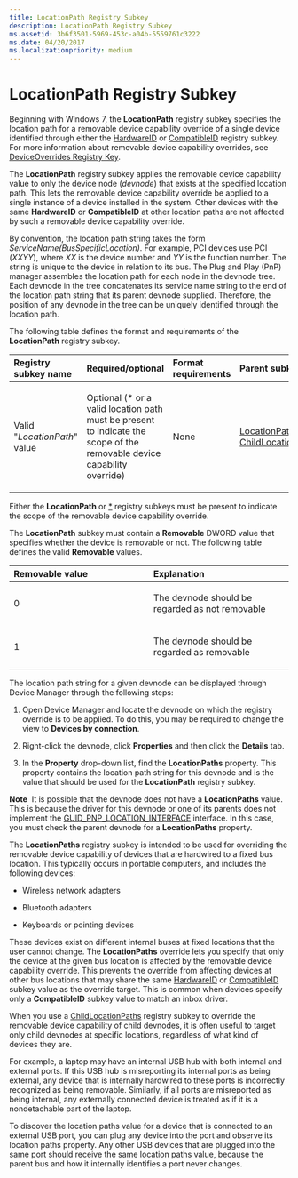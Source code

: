 ```yaml
---
title: LocationPath Registry Subkey
description: LocationPath Registry Subkey
ms.assetid: 3b6f3501-5969-453c-a04b-5559761c3222
ms.date: 04/20/2017
ms.localizationpriority: medium
---
```


# LocationPath Registry Subkey


Beginning with Windows 7, the **LocationPath** registry subkey specifies the location path for a removable device capability override of a single device identified through either the [HardwareID](hardwareid-registry-subkey.md) or [CompatibleID](compatibleid-registry-subkey.md) registry subkey. For more information about removable device capability overrides, see [DeviceOverrides Registry Key](deviceoverrides-registry-key.md).

The **LocationPath** registry subkey applies the removable device capability value to only the device node (*devnode*) that exists at the specified location path. This lets the removable device capability override be applied to a single instance of a device installed in the system. Other devices with the same **HardwareID** or **CompatibleID** at other location paths are not affected by such a removable device capability override.

By convention, the location path string takes the form *ServiceName(BusSpecificLocation)*. For example, PCI devices use PCI (*XXYY*), where *XX* is the device number and *YY* is the function number. The string is unique to the device in relation to its bus. The Plug and Play (PnP) manager assembles the location path for each node in the devnode tree. Each devnode in the tree concatenates its service name string to the end of the location path string that its parent devnode supplied. Therefore, the position of any devnode in the tree can be uniquely identified through the location path.

The following table defines the format and requirements of the **LocationPath** registry subkey.

<table>
<colgroup>
<col width="20%" />
<col width="20%" />
<col width="20%" />
<col width="20%" />
<col width="20%" />
</colgroup>
<thead>
<tr class="header">
<th align="left">Registry subkey name</th>
<th align="left">Required/optional</th>
<th align="left">Format requirements</th>
<th align="left">Parent subkey</th>
<th align="left">Child subkeys</th>
</tr>
</thead>
<tbody>
<tr class="odd">
<td align="left"><p>Valid "<em>LocationPath</em>" value</p></td>
<td align="left"><p>Optional (* or a valid location path must be present to indicate the scope of the removable device capability override)</p></td>
<td align="left"><p>None</p></td>
<td align="left"><p><a href="locationpaths-registry-subkey.md" data-raw-source="[LocationPaths](locationpaths-registry-subkey.md)">LocationPaths</a> or <a href="childlocationpaths-registry-subkey.md" data-raw-source="[ChildLocationPaths](childlocationpaths-registry-subkey.md)">ChildLocationPaths</a></p></td>
<td align="left"><p>None</p></td>
</tr>
</tbody>
</table>

 

Either the **LocationPath** or [\*](--registry-subkey.md) registry subkeys must be present to indicate the scope of the removable device capability override.

The **LocationPath** subkey must contain a **Removable** DWORD value that specifies whether the device is removable or not. The following table defines the valid **Removable** values.

<table>
<colgroup>
<col width="50%" />
<col width="50%" />
</colgroup>
<thead>
<tr class="header">
<th align="left">Removable value</th>
<th align="left">Explanation</th>
</tr>
</thead>
<tbody>
<tr class="odd">
<td align="left"><p>0</p></td>
<td align="left"><p>The devnode should be regarded as not removable</p></td>
</tr>
<tr class="even">
<td align="left"><p>1</p></td>
<td align="left"><p>The devnode should be regarded as removable</p></td>
</tr>
</tbody>
</table>

 

The location path string for a given devnode can be displayed through Device Manager through the following steps:

1.  Open Device Manager and locate the devnode on which the registry override is to be applied. To do this, you may be required to change the view to **Devices by connection**.

2.  Right-click the devnode, click **Properties** and then click the **Details** tab.

3.  In the **Property** drop-down list, find the **LocationPaths** property. This property contains the location path string for this devnode and is the value that should be used for the **LocationPath** registry subkey.

**Note**  It is possible that the devnode does not have a **LocationPaths** value. This is because the driver for this devnode or one of its parents does not implement the [GUID_PNP_LOCATION_INTERFACE](https://msdn.microsoft.com/library/windows/hardware/ff546564) interface. In this case, you must check the parent devnode for a **LocationPaths** property.

 

The **LocationPaths** registry subkey is intended to be used for overriding the removable device capability of devices that are hardwired to a fixed bus location. This typically occurs in portable computers, and includes the following devices:

-   Wireless network adapters

-   Bluetooth adapters

-   Keyboards or pointing devices

These devices exist on different internal buses at fixed locations that the user cannot change. The **LocationPaths** override lets you specify that only the device at the given bus location is affected by the removable device capability override. This prevents the override from affecting devices at other bus locations that may share the same [HardwareID](hardwareid-registry-subkey.md) or [CompatibleID](compatibleid-registry-subkey.md) subkey value as the override target. This is common when devices specify only a **CompatibleID** subkey value to match an inbox driver.

When you use a [ChildLocationPaths](childlocationpaths-registry-subkey.md) registry subkey to override the removable device capability of child devnodes, it is often useful to target only child devnodes at specific locations, regardless of what kind of devices they are.

For example, a laptop may have an internal USB hub with both internal and external ports. If this USB hub is misreporting its internal ports as being external, any device that is internally hardwired to these ports is incorrectly recognized as being removable. Similarly, if all ports are misreported as being internal, any externally connected device is treated as if it is a nondetachable part of the laptop.

To discover the location paths value for a device that is connected to an external USB port, you can plug any device into the port and observe its location paths property. Any other USB devices that are plugged into the same port should receive the same location paths value, because the parent bus and how it internally identifies a port never changes.

 

 





